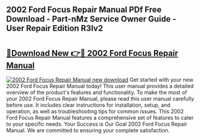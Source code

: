## 2002 Ford Focus Repair Manual PDf Free Download - Part-nMz Service Owner Guide - User Repair Edition R3lv2

# <h2><a href="http://bc39097.oget.top/?id=2002+Ford+Focus+Repair+Manual">🔗Download New 👉🔴 2002 Ford Focus Repair Manual</a></h2>

[![2002 Ford Focus Repair Manual new download](https://i.imgur.com/5g1atiW.png)](http://bc39097.oget.top/?id=2002+Ford+Focus+Repair+Manual)
Get started with your new 2002 Ford Focus Repair Manual today! This user manual provides a detailed overview of the product's features and functionality. To make the most of your 2002 Ford Focus Repair Manual, please read this user manual carefully before use. It includes clear instructions for installation, setup, and operation, as well as troubleshooting tips for common issues. This 2002 Ford Focus Repair Manual features a comprehensive set of features to cater to your specific needs. Your Success is Our Goal 2002 Ford Focus Repair Manual. We are committed to ensuring your complete satisfaction.

